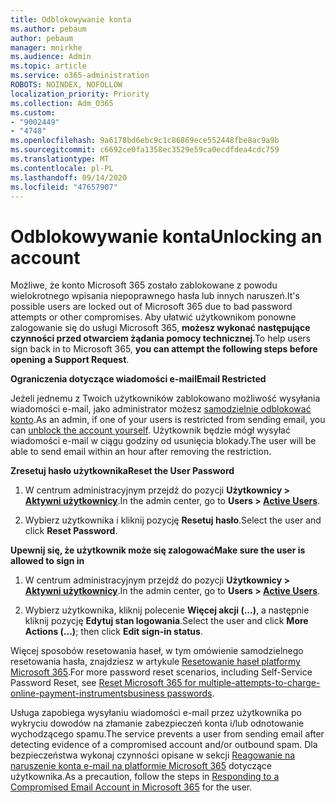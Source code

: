 ```yaml
---
title: Odblokowywanie konta
ms.author: pebaum
author: pebaum
manager: mnirkhe
ms.audience: Admin
ms.topic: article
ms.service: o365-administration
ROBOTS: NOINDEX, NOFOLLOW
localization_priority: Priority
ms.collection: Adm_O365
ms.custom:
- "9002449"
- "4748"
ms.openlocfilehash: 9a6178bd6ebc9c1c86869ece552448fbe8ac9a9b
ms.sourcegitcommit: c6692ce0fa1358ec3529e59ca0ecdfdea4cdc759
ms.translationtype: MT
ms.contentlocale: pl-PL
ms.lasthandoff: 09/14/2020
ms.locfileid: "47657907"
---
```

# <a name="unlocking-an-account"></a><span data-ttu-id="687aa-102">Odblokowywanie konta</span><span class="sxs-lookup"><span data-stu-id="687aa-102">Unlocking an account</span></span>

<span data-ttu-id="687aa-103">Możliwe, że konto Microsoft 365 zostało zablokowane z powodu wielokrotnego wpisania niepoprawnego hasła lub innych naruszeń.</span><span class="sxs-lookup"><span data-stu-id="687aa-103">It's possible users are locked out of Microsoft 365 due to bad password attempts or other compromises.</span></span> <span data-ttu-id="687aa-104">Aby ułatwić użytkownikom ponowne zalogowanie się do usługi Microsoft 365, **możesz wykonać następujące czynności przed otwarciem żądania pomocy technicznej**.</span><span class="sxs-lookup"><span data-stu-id="687aa-104">To help users sign back in to Microsoft 365, **you can attempt the following steps before opening a Support Request**.</span></span> 

<span data-ttu-id="687aa-105">**Ograniczenia dotyczące wiadomości e-mail**</span><span class="sxs-lookup"><span data-stu-id="687aa-105">**Email Restricted**</span></span>

<span data-ttu-id="687aa-106">Jeżeli jednemu z Twoich użytkowników zablokowano możliwość wysyłania wiadomości e-mail, jako administrator możesz [samodzielnie odblokować konto](https://docs.microsoft.com/microsoft-365/security/office-365-security/removing-user-from-restricted-users-portal-after-spam).</span><span class="sxs-lookup"><span data-stu-id="687aa-106">As an admin, if one of your users is restricted from sending email, you can [unblock the account yourself](https://docs.microsoft.com/microsoft-365/security/office-365-security/removing-user-from-restricted-users-portal-after-spam).</span></span> <span data-ttu-id="687aa-107">Użytkownik będzie mógł wysyłać wiadomości e-mail w ciągu godziny od usunięcia blokady.</span><span class="sxs-lookup"><span data-stu-id="687aa-107">The user will be able to send email within an hour after removing the restriction.</span></span>

<span data-ttu-id="687aa-108">**Zresetuj hasło użytkownika**</span><span class="sxs-lookup"><span data-stu-id="687aa-108">**Reset the User Password**</span></span>

1. <span data-ttu-id="687aa-109">W centrum administracyjnym przejdź do pozycji **Użytkownicy > [Aktywni użytkownicy](https://admin.microsoft.com/Adminportal/Home?source=applauncher#/users)**.</span><span class="sxs-lookup"><span data-stu-id="687aa-109">In the admin center, go to **Users > [Active Users](https://admin.microsoft.com/Adminportal/Home?source=applauncher#/users)**.</span></span>

2. <span data-ttu-id="687aa-110">Wybierz użytkownika i kliknij pozycję **Resetuj hasło**.</span><span class="sxs-lookup"><span data-stu-id="687aa-110">Select the user and click **Reset Password**.</span></span>

<span data-ttu-id="687aa-111">**Upewnij się, że użytkownik może się zalogować**</span><span class="sxs-lookup"><span data-stu-id="687aa-111">**Make sure the user is allowed to sign in**</span></span>

1. <span data-ttu-id="687aa-112">W centrum administracyjnym przejdź do pozycji **Użytkownicy > [Aktywni użytkownicy](https://admin.microsoft.com/Adminportal/Home?source=applauncher#/users)**.</span><span class="sxs-lookup"><span data-stu-id="687aa-112">In the admin center, go to **Users > [Active Users](https://admin.microsoft.com/Adminportal/Home?source=applauncher#/users)**.</span></span>

2. <span data-ttu-id="687aa-113">Wybierz użytkownika, kliknij polecenie **Więcej akcji (...)**, a następnie kliknij pozycję **Edytuj stan logowania**.</span><span class="sxs-lookup"><span data-stu-id="687aa-113">Select the user and click **More Actions (...)**; then click **Edit sign-in status**.</span></span>

<span data-ttu-id="687aa-114">Więcej sposobów resetowania haseł, w tym omówienie samodzielnego resetowania hasła, znajdziesz w artykule [Resetowanie haseł platformy Microsoft 365](https://docs.microsoft.com/microsoft-365/admin/add-users/reset-passwords?view=o365-worldwide).</span><span class="sxs-lookup"><span data-stu-id="687aa-114">For more password reset scenarios, including Self-Service Password Reset, see [Reset Microsoft 365 for multiple-attempts-to-charge-online-payment-instrumentsbusiness passwords](https://docs.microsoft.com/microsoft-365/admin/add-users/reset-passwords?view=o365-worldwide).</span></span>

<span data-ttu-id="687aa-115">Usługa zapobiega wysyłaniu wiadomości e-mail przez użytkownika po wykryciu dowodów na złamanie zabezpieczeń konta i/lub odnotowanie wychodzącego spamu.</span><span class="sxs-lookup"><span data-stu-id="687aa-115">The service prevents a user from sending email after detecting evidence of a compromised account and/or outbound spam.</span></span> <span data-ttu-id="687aa-116">Dla bezpieczeństwa wykonaj czynności opisane w sekcji [Reagowanie na naruszenie konta e-mail na platformie Microsoft 365](https://docs.microsoft.com/microsoft-365/security/office-365-security/responding-to-a-compromised-email-account) dotyczące użytkownika.</span><span class="sxs-lookup"><span data-stu-id="687aa-116">As a precaution, follow the steps in [Responding to a Compromised Email Account in Microsoft 365](https://docs.microsoft.com/microsoft-365/security/office-365-security/responding-to-a-compromised-email-account) for the user.</span></span>

